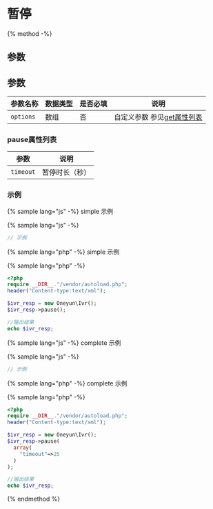 # 暂停

{% method -%}

## 参数

## 参数

| 参数名称   | 数据类型  | 是否必填  | 说明      |
| ----------------- | -----------  | -----| ---------------------------------------- |
| `options`         | 数组          |  否  | 自定义参数  参见[get属性列表](#pause属性列表)    |


### pause属性列表

| 参数                  | 说明                                      |
| --------------------- |  ---------------------------------------- |
| `timeout`       | 暂停时长（秒）                  |


### 示例

{% sample lang="js" -%} simple 示例

{% sample lang="js" -%}
```js
// 示例
```
{% sample lang="php" -%} simple 示例

{% sample lang="php" -%}
```php
<?php
require __DIR__."/vendor/autoload.php";
header("Content-type:text/xml");

$ivr_resp = new Oneyun\Ivr();
$ivr_resp->pause();

//输出结果
echo $ivr_resp;
```


{% sample lang="js" -%} complete 示例

{% sample lang="js" -%}
```js
// 示例
```
{% sample lang="php" -%} complete 示例

{% sample lang="php" -%}
```php
<?php
require __DIR__."/vendor/autoload.php";
header("Content-type:text/xml");

$ivr_resp = new Oneyun\Ivr();
$ivr_resp->pause(
  array(
    "timeout"=>25
  )
);

//输出结果
echo $ivr_resp;
```

{% endmethod %}
